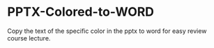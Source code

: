 # PPTX-Colored-to-WORD

Copy the text of the specific color in the pptx to word for easy review course lecture.